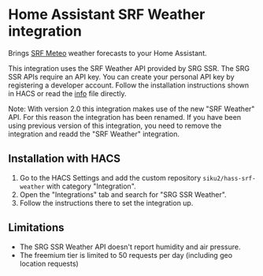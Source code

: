 # Home Assistant SRF Weather integration

Brings [SRF Meteo](https://www.srf.ch/meteo) weather forecasts to your Home Assistant.

This integration uses the SRF Weather API provided by SRG SSR. The SRG SSR APIs
require an API key. You can create your personal API key by registering a
developer account. Follow the installation instructions shown in HACS or read
the [info](info.md) file directly.

Note: With version 2.0 this integration makes use of the new "SRF Weather" API.
For this reason the integration has been renamed. If you have been using
previous version of this integration, you need to remove the integration and
readd the "SRF Weather" integration.

## Installation with HACS

1. Go to the HACS Settings and add the custom repository `siku2/hass-srf-weather` with category "Integration".
2. Open the "Integrations" tab and search for "SRG SSR Weather".
3. Follow the instructions there to set the integration up.

## Limitations

- The SRG SSR Weather API doesn't report humidity and air pressure.
- The freemium tier is limited to 50 requests per day (including geo location requests) 
